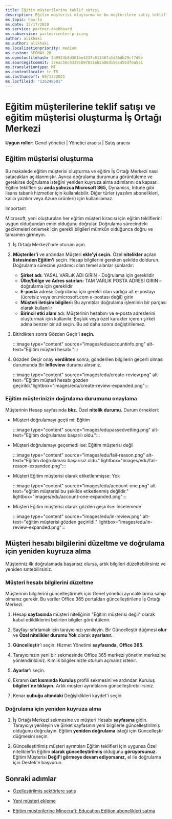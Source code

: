 ```yaml
---
title: Eğitim müşterilerine teklif satışı
description: Eğitim müşterisi oluşturma ve bu müşterilere satış tekliflerini İş Ortağı Merkezi. Eğitim müşterinizin doğrulama durumunu onaylamayı içerir.
ms.topic: how-to
ms.date: 12/17/2020
ms.service: partner-dashboard
ms.subservice: partnercenter-pricing
author: alikhaki
ms.author: alikhaki
ms.localizationpriority: medium
ms.custom: SEOMAY.20
ms.openlocfilehash: 2d9924b8d361be4237c613467a1d36db29cf7d9e
ms.sourcegitcommit: 37eac16c4339cb97831eb2a86d156c45bdf6a531
ms.translationtype: MT
ms.contentlocale: tr-TR
ms.lasthandoff: 09/13/2021
ms.locfileid: "126248581"
---
```

# <a name="how-to-sell-offers-to-education-customers-and-how-to-create-an-education-customer-in-partner-center"></a>Eğitim müşterilerine teklif satışı ve eğitim müşterisi oluşturma İş Ortağı Merkezi

**Uygun roller:** Genel yönetici | Yönetici aracısı | Satış aracısı

## <a name="create-an-education-customer"></a>Eğitim müşterisi oluşturma

Bu makalede eğitim müşterisi oluşturma ve eğitim İş Ortağı Merkezi nasıl satacakları açıklanmıştır. Ayrıca doğrulama durumunu görüntüleme ve gerekirse doğrulama isteğini yeniden kuyruza alma adımlarını da kapsar. Eğitim teklifleri şu **anda yalnızca Microsoft 365,** Dynamics, Intune gibi lisans tabanlı hizmetler için kullanılabilir. Diğer türler (yazılım abonelikleri, kalıcı yazılım veya Azure ürünleri) için kullanılamaz.

> [!IMPORTANT]
> Microsoft, yeni oluşturulan her eğitim müşteri kiracısı için eğitim tekliflerini uygun olduğundan emin olduğunu doğrular.  Doğrulama sürecindeki gecikmeleri önlemek için gerekli bilgileri mümkün olduğunca doğru ve tamamen girmeyin.

1. İş Ortağı Merkezi'nde oturum açın.

2. **Müşteriler'i** ve ardından Müşteri **ekle'yi seçin.** Özel **nitelikler** açılan **listesinden Eğitim'i** seçin.  Hesap bilgilerini gereken şekilde doldurun.  Doğrulama sürecine yardımcı olan temel alanlar şunlardır:

   - **Şirket adı:** YASAL VARLıK ADI GIRIN - Doğrulama için gereklidir
   - **Ülke/bölge ve Adres satırları:** TAM VARLIK POSTA ADRESİ GIRIN – doğrulama için gereklidir
   - **E-posta** adresi: Doğrulama için gerekli olan varlığa ait e-postayı (ücretsiz veya on.microsoft.com e-postası değil) girin
   - **Müşteri iletişim bilgileri:** Bu ayrıntılar doğrulama işleminin bir parçası olarak kullanılır
   - **Birincil etki alanı** adı: Müşterinin hesabını ve e-posta adreslerini oluşturmak için kullanılır.  Boşluk veya özel karakter içeren şirket adına benzer bir ad seçin.  Bu ad daha sonra değiştirilemez.

3. Bitirdikten sonra Gözden Geçir'i **seçin.**

   :::image type="content" source="images/eduaccountinfo.png" alt-text="Eğitim müşteri hesabı.":::

4. Gözden Geçir onay **verdikten** sonra, gönderilen bilgilerin geçerli olması durumunda Bir **InReview** durumu alırsınız. 

    :::image type="content" source="images/edu/create-review.png" alt-text="Eğitim müşteri hesabı gözden geçirildi."lightbox="images/edu/create-review-expanded.png":::

### <a name="confirm-your-education-customers-verification-status"></a>Eğitim müşterinizin doğrulama durumunu onaylama

Müşterinin Hesap sayfasında **bkz.** Özel **nitelik durumu.**
Durum örnekleri:

- Müşteri doğrulamayı geçti mi: Eğitim

   :::image type="content" source="images/edupassedvetting.png" alt-text="Eğitim doğrulaması başarılı oldu.":::

- Müşteri doğrulamayı geçemedi ise: Eğitim müşterisi değil

   :::image type="content" source="images/edu/fail-reason.png" alt-text="Eğitim doğrulaması başarısız oldu." lightbox="images/edu/fail-reason-expanded.png":::

- Müşteri Eğitim müşterisi olarak etiketlenmişse: Yok

   :::image type="content" source="images/edu/account-one.png" alt-text="eğitim müşterisi bu şekilde etiketlenmiş değildir." lightbox="images/edu/account-one-expanded.png":::

- Müşteri Eğitim müşterisi olarak gözden geçirilse: İncelemede

    :::image type="content" source="images/edu/in-review.png" alt-text="eğitim müşterisi gözden geçirildi." lightbox="images/edu/in-review-expanded.png":::

## <a name="correct-the-customer-account-info-and-resubmit-for-verification"></a>Müşteri hesabı bilgilerini düzeltme ve doğrulama için yeniden kuyruza alma

Müşteriniz ilk doğrulamada başarısız olursa, artık bilgileri düzeltebilirsiniz ve yeniden sıntebilirsiniz.

### <a name="correct-the-customer-account-information"></a>Müşteri hesabı bilgilerini düzeltme

Müşterinin bilgilerini güncelleştirmek için Genel yönetici ayrıcalıklarına sahip olmanız gerekir. Bu veriler Office 365 portaldan güncelleştirilene İş Ortağı Merkezi.

1. Hesap **sayfasında** müşteri niteliğinin "Eğitim müşterisi değil" olarak kabul edildiklerini belirten bilgiler görüntülenir.

2. Sayfayı sıfırlamak için tarayıcınızı yenileyin. Bir Güncelleştir düğmesi **olur** ve **Özel nitelikler durumu Yok** olarak **ayarlanır.**

3. **Güncelleştir**’i seçin. Hizmet Yönetimi **sayfasında,** **Office 365.**

4. Tarayıcınızın yeni bir sekmesinde Office 365 merkezi yönetim merkezine yönlendirildiniz. Kimlik bilgilerinizle oturum açmanız istenir.

5. **Ayarlar**'ı seçin.

6. Ekranın **üst kısmında Kuruluş** profili sekmesini ve ardından Kuruluş **bilgileri'ne tıklayın.** Artık müşteri ayrıntılarını güncelleştirebilirsiniz.

7. Kenar **çubuğu altındaki** Değişiklikleri kaydet'i seçin.  

### <a name="resubmit-for-verification"></a>Doğrulama için yeniden kuyruza alma

1. İş Ortağı Merkezi sekmesine ve müşteri Hesabı **sayfasına** gidin. Tarayıcıyı yenileyin ve Şirket sayfasının yeni bilgilerle güncelleştirilmiş olduğunu doğrulayın. Eğitim **yeniden doğrulama** isteği için Güncelleştir düğmesini seçin.

2. Güncelleştirilmiş müşteri ayrıntıları Eğitim teklifleri için uygunsa Özel nitelikler'in Eğitim **olarak güncelleştirilmiş** olduğunu **görüyorsunuz.** Eğitim Müşterisi **Değil'i görmeye devam ediyorsanız,** el ile doğrulama için Destek'e başvurun.

## <a name="next-steps"></a>Sonraki adımlar

- [Özelleştirilmiş sektörlere satış](get-special-pricing-for-offers.md)

- [Yeni müşteri ekleme](add-a-new-customer.md)

- [Eğitim müşterilerine Minecraft: Education Edition abonelikleri satma](minecraft-subscriptions.md)
